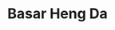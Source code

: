 ---
title: "Basar Heng Da"
url: /lhospitalet-de-llobregat/basar-heng-da/
shop: tienda de variedades
---